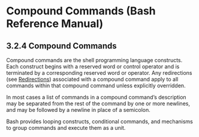 # Compound Commands \(Bash Reference Manual\)

## 3.2.4 Compound Commands

Compound commands are the shell programming language constructs. Each construct begins with a reserved word or control operator and is terminated by a corresponding reserved word or operator. Any redirections \(see [Redirections](redirections-bash-reference-manual.md#Redirections)\) associated with a compound command apply to all commands within that compound command unless explicitly overridden.

In most cases a list of commands in a compound command’s description may be separated from the rest of the command by one or more newlines, and may be followed by a newline in place of a semicolon.

Bash provides looping constructs, conditional commands, and mechanisms to group commands and execute them as a unit.

